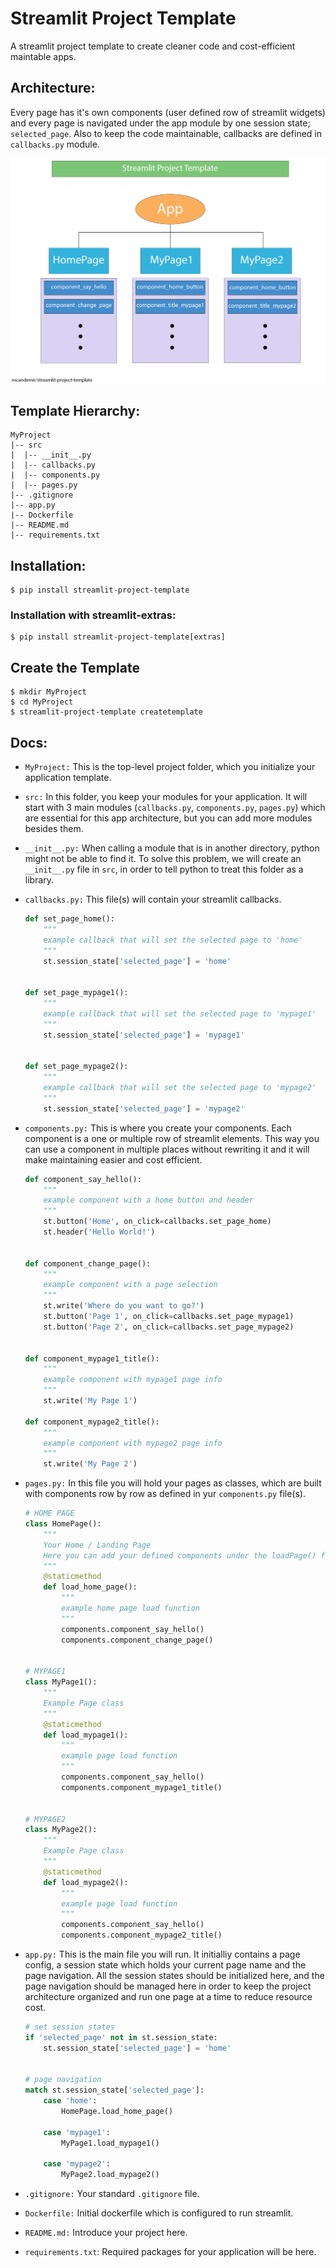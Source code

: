 # Streamlit Project Template

A streamlit project template to create cleaner code and cost-efficient maintable apps.

## Architecture:

Every page has it's own components (user defined row of streamlit widgets) and every page is navigated under the app module by one session state; `selected_page`. Also to keep the code maintainable, callbacks are defined in `callbacks.py` module.

![img](/assets/img/architecture.png)

## Template Hierarchy:
    MyProject
    |-- src
    |  |-- __init__.py 
    |  |-- callbacks.py
    |  |-- components.py
    |  |-- pages.py
    |-- .gitignore
    |-- app.py
    |-- Dockerfile
    |-- README.md
    |-- requirements.txt

## Installation:
```
$ pip install streamlit-project-template
```

### Installation with streamlit-extras:
```
$ pip install streamlit-project-template[extras]
```

## Create the Template
```
$ mkdir MyProject
$ cd MyProject
$ streamlit-project-template createtemplate
```


## Docs:
- `MyProject:` This is the top-level project folder, which you initialize your application template.

- `src:` In this folder, you keep your modules for your application. It will start with 3 main modules (`callbacks.py`, `components.py`, `pages.py`) which are essential for this app architecture, but you can add more modules besides them.

- `__init__.py:` When calling a module that is in another directory, python might not be able to find it. To solve this problem, we will create an `__init__.py` file in `src`, in order to tell python to treat this folder as a library.

- `callbacks.py:` This file(s) will contain your streamlit callbacks.

    ```python
    def set_page_home():
        """
        example callback that will set the selected page to 'home'
        """
        st.session_state['selected_page'] = 'home'


    def set_page_mypage1():
        """
        example callback that will set the selected page to 'mypage1'
        """
        st.session_state['selected_page'] = 'mypage1'


    def set_page_mypage2():
        """
        example callback that will set the selected page to 'mypage2'
        """
        st.session_state['selected_page'] = 'mypage2'
    ```

- `components.py:` This is where you create your components. Each component is a one or multiple row of streamlit elements. This way you can use a component in multiple places without rewriting it and it will make maintaining easier and cost efficient.

    ```python
    def component_say_hello():
        """
        example component with a home button and header
        """
        st.button('Home', on_click=callbacks.set_page_home)
        st.header('Hello World!')


    def component_change_page():
        """
        example component with a page selection
        """
        st.write('Where do you want to go?')
        st.button('Page 1', on_click=callbacks.set_page_mypage1)
        st.button('Page 2', on_click=callbacks.set_page_mypage2)


    def component_mypage1_title():
        """
        example component with mypage1 page info
        """
        st.write('My Page 1')

    def component_mypage2_title():
        """
        example component with mypage2 page info
        """
        st.write('My Page 2')
    ```

- `pages.py:` In this file you will hold your pages as classes, which are built with components row by row as defined in yur `components.py` file(s).

    ```python
    # HOME PAGE 
    class HomePage():
        """
        Your Home / Landing Page
        Here you can add your defined components under the loadPage() function
        """
        @staticmethod
        def load_home_page():
            """
            example home page load function
            """
            components.component_say_hello()
            components.component_change_page()


    # MYPAGE1
    class MyPage1():
        """
        Example Page class
        """
        @staticmethod
        def load_mypage1():
            """
            example page load function
            """
            components.component_say_hello()
            components.component_mypage1_title()


    # MYPAGE2
    class MyPage2():
        """
        Example Page class
        """
        @staticmethod
        def load_mypage2():
            """
            example page load function
            """
            components.component_say_hello()
            components.component_mypage2_title()
    ```

- `app.py:` This is the main file you will run. It initialliy contains a page config, a session state which holds your current page name and the page navigation. All the session states should be initialized here, and the page navigation should be managed here in order to keep the project architecture organized and run one page at a time to reduce resource cost.

    ```python
    # set session states
    if 'selected_page' not in st.session_state:
        st.session_state['selected_page'] = 'home'


    # page navigation
    match st.session_state['selected_page']:
        case 'home':
            HomePage.load_home_page()

        case 'mypage1':
            MyPage1.load_mypage1()

        case 'mypage2':
            MyPage2.load_mypage2()
    ```

- `.gitignore:` Your standard `.gitignore` file.

- `Dockerfile:` Initial dockerfile which is configured to run streamlit.

- `README.md:` Introduce your project here.

- `requirements.txt`: Required packages for your application will be here.
